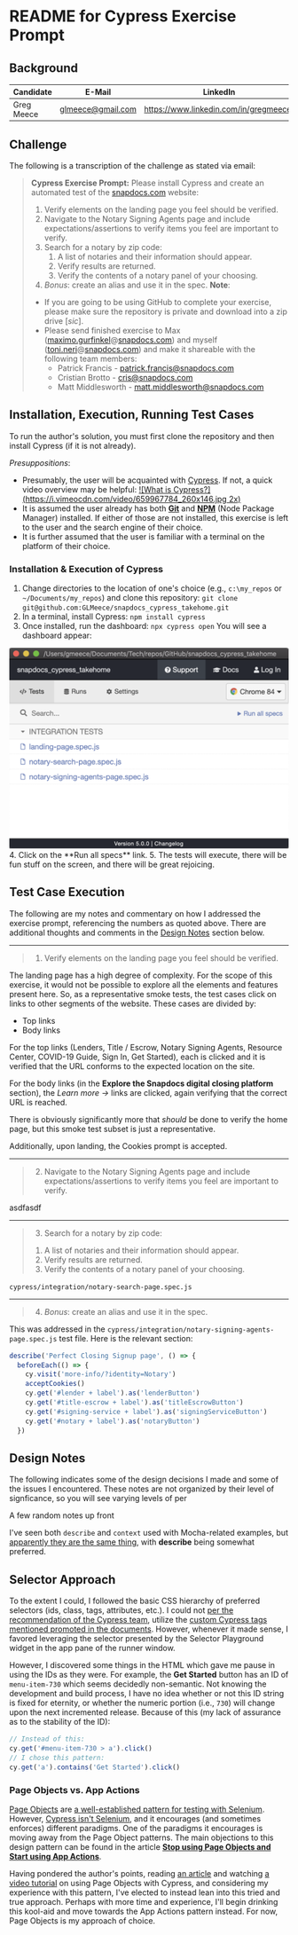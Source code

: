 # README for Cypress Exercise Prompt

## Background

| Candidate  | E-Mail            | LinkedIn                               | GitHub Link                                          |
| ---------- | ----------------- | -------------------------------------- | ---------------------------------------------------- |
| Greg Meece | glmeece@gmail.com | https://www.linkedin.com/in/gregmeece/ | https://github.com/GLMeece/snapdocs_cypress_takehome |

## Challenge

The following is a transcription of the challenge as stated via email:

> **Cypress Exercise Prompt:** 
> Please install Cypress and create an automated test of the [snapdocs.com](https://snapdocs.com/) website:
> 1. Verify elements on the landing page you feel should be verified.
> 2. Navigate to the Notary Signing Agents page and include expectations/assertions to verify items you feel are important to verify.
> 3. Search for a notary by zip code:
>    1. A list of notaries and their information should appear. 
>    2. Verify results are returned. 
>    3. Verify the contents of a notary panel of your choosing.
> 4. *Bonus*: create an alias and use it in the spec.
> **Note**:
> - If you are going to be using GitHub to complete your exercise, please make sure the repository is private and download into a zip drive [_sic_].
> - Please send finished exercise to Max ([maximo.gurfinkel](http://maximo.gurfinkel/)@[snapdocs.com](http://snapdocs.com/)) and myself ([toni.neri](http://toni.neri/)@[snapdocs.com](http://snapdocs.com/)) and make it shareable with the following team members:
>   * Patrick Francis - [patrick.francis@snapdocs.com](mailto:patrick.francis@snapdocs.com) 
>   * Cristian Brotto - [cris@snapdocs.com](mailto:cris@snapdocs.com) 
>   * Matt Middlesworth - [matt.middlesworth@snapdocs.com](mailto:matt.middlesworth@snapdocs.com)


## Installation, Execution, Running Test Cases

To run the author's solution, you must first clone the repository and then install Cypress (if it is not already). 

_Presuppositions_: 

* Presumably, the user will be acquainted with [Cypress](https://www.cypress.io/). If not, a quick video overview may be helpful:
  [![What is Cypress?](https://i.vimeocdn.com/video/659967784_260x146.jpg 2x)](https://player.vimeo.com/video/237527670?title=0&byline=0&portrait=0 "What is Cypress?")
* It is assumed the user already has both [**Git**](https://git-scm.com/book/en/v2/Getting-Started-Installing-Git) and [**NPM**](https://www.npmjs.com/get-npm) (Node Package Manager) installed. If either of those are not installed, this exercise is left to the user and the search engine of their choice.
* It is further assumed that the user is familiar with a terminal on the platform of their choice.

### Installation & Execution of Cypress

1. Change directories to the location of one's choice (e.g., `c:\my_repos` or `~/Documents/my_repos`) and clone this repository: 
   `git clone git@github.com:GLMeece/snapdocs_cypress_takehome.git`
2. In a terminal, install Cypress: `npm install cypress`
3. Once installed, run the dashboard: `npx cypress open`
  You will see a dashboard appear:
  <img src="cypress_dashboard.png" alt="cypress_dashboard" style="zoom:50%;" />
4. Click on the **Run all specs** link.
5. The tests will execute, there will be fun stuff on the screen, and there will be great rejoicing.



## Test Case Execution

The following are my notes and commentary on how I addressed the exercise prompt, referencing the numbers as quoted above. There are additional thoughts and comments in the [Design Notes](#design-notes) section below.

---

>  1) Verify elements on the landing page you feel should be verified.

The landing page has a high degree of complexity. For the scope of this exercise, it would not be possible to explore all the elements and features present here. So, as a representative smoke tests, the test cases click on links to other segments of the website. These cases are divided by:

* Top links
* Body links

For the top links (Lenders, Title / Escrow, Notary Signing Agents, Resource Center, COVID-19 Guide, Sign In, Get Started), each is clicked and it is verified that the URL conforms to the expected location on the site.

For the body links (in the **Explore the Snapdocs digital closing platform** section), the _Learn more →_ links are clicked, again verifying that the correct URL is reached.

There is obviously significantly more that _should_ be done to verify the home page, but this smoke test subset is just a representative.

Additionally, upon landing, the Cookies prompt is accepted.

---

> 2) Navigate to the Notary Signing Agents page and include expectations/assertions to verify items you feel are important to verify.

asdfasdf

---

> 3) Search for a notary by zip code:
>   1. A list of notaries and their information should appear. 
>   2. Verify results are returned. 
>   3. Verify the contents of a notary panel of your choosing.

`cypress/integration/notary-search-page.spec.js` 

---


> 4) *Bonus*: create an alias and use it in the spec.

This was addressed in the `cypress/integration/notary-signing-agents-page.spec.js` test file. Here is the relevant section:

```javascript
describe('Perfect Closing Signup page', () => {
  beforeEach(() => {
    cy.visit('more-info/?identity=Notary')
    acceptCookies()
    cy.get('#lender + label').as('lenderButton')
    cy.get('#title-escrow + label').as('titleEscrowButton')
    cy.get('#signing-service + label').as('signingServiceButton')
    cy.get('#notary + label').as('notaryButton')
  })
```

## Design Notes

The following indicates some of the design decisions I made and some of the issues I encountered. These notes are not organized by their level of signficance, so you will see varying levels of per

A few random notes up front

I've seen both `describe` and `context` used with Mocha-related examples, but [apparently they are the same thing](https://lmws.net/describe-vs-context-in-rspec), with **describe** being somewhat preferred.

## Selector Approach

To the extent I could, I followed the basic CSS hierarchy of preferred selectors (ids, class, tags, attributes, etc.). I could not [per the recommendation of the Cypress team](https://docs.cypress.io/guides/references/best-practices.html#Selecting-Elements), utilize the [custom Cypress tags mentioned promoted in the documents](https://docs.cypress.io/guides/core-concepts/test-runner.html#Selector-Playground). However, whenever it made sense, I favored leveraging the selector presented by the Selector Playground widget in the app pane of the runner window. 

However, I discovered some things in the HTML which gave me pause in using the IDs as they were. For example, the **Get Started** button has an ID of `menu-item-730` which seems decidedly non-semantic. Not knowing the development and build process, I have no idea whether or not this ID string is fixed for eternity, or whether the numeric portion (i.e., `730`) will change upon the next incremented release. Because of this (my lack of assurance as to the stability of the ID):

```javascript
// Instead of this:
cy.get('#menu-item-730 > a').click()
// I chose this pattern:
cy.get('a').contains('Get Started').click()
```



### Page Objects vs. App Actions

[Page Objects](https://martinfowler.com/bliki/PageObject.html) are [a well-established pattern for testing with Selenium](https://github.com/SeleniumHQ/selenium/wiki/PageObjects). However, [Cypress isn't Selenium](https://docs.cypress.io/faq/questions/general-questions-faq.html#Does-Cypress-use-Selenium-Webdriver), and it encourages (and sometimes enforces) different paradigms. One of the paradigms it encourages is moving away from the Page Object patterns. The main objections to this design pattern can be found in the article [**Stop using Page Objects and Start using App Actions**](https://www.cypress.io/blog/2019/01/03/stop-using-page-objects-and-start-using-app-actions/#page-objects-problems).

Having pondered the author's points, reading [an article](https://medium.com/reactbrasil/deep-diving-pageobject-pattern-and-using-it-with-cypress-e60b9d7d0d91) and watching [a video tutorial](https://testautomationu.applitools.com/cypress-tutorial/chapter7.html) on using Page Objects with Cypress, and considering my experience with this pattern, I've elected to instead lean into this tried and true approach. Perhaps with more time and experience, I'll begin drinking this kool-aid and move towards the App Actions pattern instead. For now, Page Objects is my approach of choice.